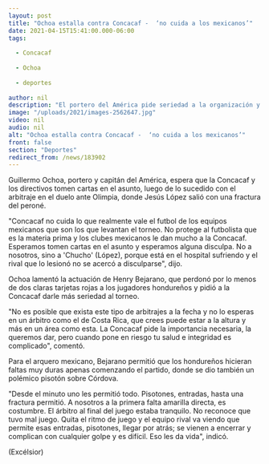 ```yaml
---
layout: post
title: "Ochoa estalla contra Concacaf -  ‘no cuida a los mexicanos’"
date: 2021-04-15T15:41:00.000-06:00
tags:
  
  - Concacaf
  
  - Ochoa
  
  - deportes
  
author: nil
description: "El portero del América pide seriedad a la organización y una disculpa tras la lesión de Jesús López. Asegura que el árbitro Henry Bejarano le permitió al Olimpia hacer de todo en la cancha"
image: "/uploads/2021/images-2562647.jpg"
video: nil
audio: nil
alt: "Ochoa estalla contra Concacaf -  ‘no cuida a los mexicanos’"
front: false
section: "Deportes"
redirect_from: /news/183902
---
```


Guillermo Ochoa, portero y capitán del América, espera que la Concacaf y los directivos tomen cartas en el asunto, luego de lo sucedido con el arbitraje en el duelo ante Olimpia, donde Jesús López salió con una fractura del peroné. 

"Concacaf no cuida lo que realmente vale el futbol de los equipos mexicanos que son los que levantan el torneo. No protege al futbolista que es la materia prima y los clubes mexicanos le dan mucho a la Concacaf. Esperamos tomen cartas en el asunto y esperamos alguna disculpa. No a nosotros, sino a 'Chucho' (López), porque está en el hospital sufriendo y el rival que lo lesionó no se acercó a disculparse", dijo. 

Ochoa lamentó la actuación de Henry Bejarano, que perdonó por lo menos de dos claras tarjetas rojas a los jugadores hondureños y pidió a la Concacaf darle más seriedad al torneo. 

"No es posible que exista este tipo de arbitrajes a la fecha y no lo esperas en un árbitro como el de Costa Rica, que crees puede estar a la altura y más en un área como esta. La Concacaf pide la importancia necesaria, la queremos dar, pero cuando pone en riesgo tu salud e integridad es complicado", comentó. 

Para el arquero mexicano, Bejarano permitió que los hondureños hicieran faltas muy duras apenas comenzando el partido, donde se dio también un polémico pisotón sobre Córdova.

"Desde el minuto uno les permitió todo. Pisotones, entradas, hasta una fractura permitió. A nosotros a la primera falta amarilla directa, es costumbre. El árbitro al final del juego estaba tranquilo. No reconoce que tuvo mal juego. Quita el ritmo de juego y el equipo rival va viendo que permite esas entradas, pisotones, llegar por atrás; se vienen a encerrar y complican con cualquier golpe y es difícil. Eso les da vida", indicó. 

(Excélsior)